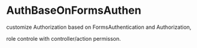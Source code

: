 # AuthBaseOnFormsAuthen

customize Authorization based on FormsAuthentication and Authorization,

role controle with controller/action permisson. 
